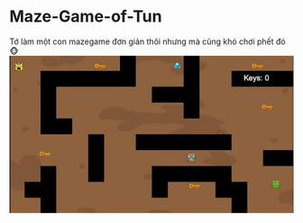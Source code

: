 # Maze-Game-of-Tun
Tớ làm một con mazegame đơn giản thôi nhưng mà cũng khó chơi phết đó 🐵
![Game block pathfinding](Assets/Image/demogame.jpg)

